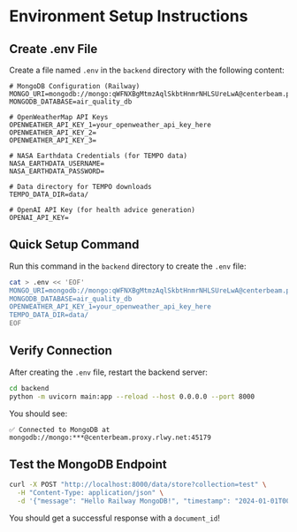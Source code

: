 # Environment Setup Instructions

## Create .env File

Create a file named `.env` in the `backend` directory with the following content:

```env
# MongoDB Configuration (Railway)
MONGO_URI=mongodb://mongo:qWFNXBgMtmzAqlSkbtHnmrNHLSUreLwA@centerbeam.proxy.rlwy.net:45179
MONGODB_DATABASE=air_quality_db

# OpenWeatherMap API Keys
OPENWEATHER_API_KEY_1=your_openweather_api_key_here
OPENWEATHER_API_KEY_2=
OPENWEATHER_API_KEY_3=

# NASA Earthdata Credentials (for TEMPO data)
NASA_EARTHDATA_USERNAME=
NASA_EARTHDATA_PASSWORD=

# Data directory for TEMPO downloads
TEMPO_DATA_DIR=data/

# OpenAI API Key (for health advice generation)
OPENAI_API_KEY=
```

## Quick Setup Command

Run this command in the `backend` directory to create the `.env` file:

```bash
cat > .env << 'EOF'
MONGO_URI=mongodb://mongo:qWFNXBgMtmzAqlSkbtHnmrNHLSUreLwA@centerbeam.proxy.rlwy.net:45179
MONGODB_DATABASE=air_quality_db
OPENWEATHER_API_KEY_1=your_openweather_api_key_here
TEMPO_DATA_DIR=data/
EOF
```

## Verify Connection

After creating the `.env` file, restart the backend server:

```bash
cd backend
python -m uvicorn main:app --reload --host 0.0.0.0 --port 8000
```

You should see:
```
✅ Connected to MongoDB at mongodb://mongo:***@centerbeam.proxy.rlwy.net:45179
```

## Test the MongoDB Endpoint

```bash
curl -X POST "http://localhost:8000/data/store?collection=test" \
  -H "Content-Type: application/json" \
  -d '{"message": "Hello Railway MongoDB!", "timestamp": "2024-01-01T00:00:00Z"}'
```

You should get a successful response with a `document_id`!
